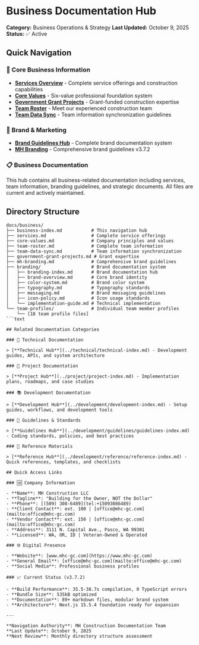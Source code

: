 # Business Documentation Hub

**Category:** Business Operations & Strategy
**Last Updated:** October 9, 2025
**Status:** ✅ Active

## Quick Navigation

### 🏢 Core Business Information

- [**Services Overview**](./services.md) - Complete service offerings and construction capabilities
- [**Core Values**](./core-values.md) - Six-value professional foundation system
- [**Government Grant Projects**](./government-grant-projects.md) - Grant-funded construction expertise
- [**Team Roster**](./team-roster.md) - Meet our experienced construction team
- [**Team Data Sync**](./TEAM_DATA_SYNC.md) - Team information synchronization guidelines

### 🎨 Brand & Marketing

- [**Brand Guidelines Hub**](./branding/branding-index.md) - Complete brand documentation system
- [**MH Branding**](./mh-branding.md) - Comprehensive brand guidelines v3.7.2

### 📋 Business Documentation

This hub contains all business-related documentation including services, team
information, branding guidelines, and strategic documents. All files are current
and actively maintained.

## Directory Structure

````text
docs/business/
├── business-index.md           # This navigation hub
├── services.md                 # Complete service offerings
├── core-values.md              # Company principles and values
├── team-roster.md              # Complete team information
├── team-data-sync.md           # Team information synchronization
├── government-grant-projects.md # Grant expertise
├── mh-branding.md              # Comprehensive brand guidelines
├── branding/                   # Brand documentation system
│   ├── branding-index.md       # Brand documentation hub
│   ├── brand-overview.md       # Core brand identity
│   ├── color-system.md         # Brand color system
│   ├── typography.md           # Typography standards
│   ├── messaging.md            # Brand messaging guidelines
│   ├── icon-policy.md          # Icon usage standards
│   └── implementation-guide.md # Technical implementation
└── team-profiles/              # Individual team member profiles
    └── [18 team profile files]
```text

## Related Documentation Categories

### 🔧 Technical Documentation

> [**Technical Hub**](../technical/technical-index.md) - Development guides, APIs, and system architecture

### 📝 Project Documentation

> [**Project Hub**](../project/project-index.md) - Implementation plans, roadmaps, and case studies

### 📚 Development Documentation

> [**Development Hub**](../development/development-index.md) - Setup guides, workflows, and development tools

### 📖 Guidelines & Standards

> [**Guidelines Hub**](../development/guidelines/guidelines-index.md) - Coding standards, policies, and best practices

### 📑 Reference Materials

> [**Reference Hub**](../development/reference/reference-index.md) - Quick references, templates, and checklists

## Quick Access Links

### 🆔 Company Information

- **Name**: MH Construction LLC
- **Tagline**: "Building for the Owner, NOT the Dollar"
- **Phone**: [(509) 308-6489](tel:+15093086489)
- **Client Contact**: ext. 100 | [office@mhc-gc.com](mailto:office@mhc-gc.com)
- **Vendor Contact**: ext. 150 | [office@mhc-gc.com](mailto:office@mhc-gc.com)
- **Address**: 3111 N. Capital Ave., Pasco, WA 99301
- **Licensed**: WA, OR, ID | Veteran-Owned & Operated

### 🌐 Digital Presence

- **Website**: [www.mhc-gc.com](https://www.mhc-gc.com)
- **General Email**: [office@mhc-gc.com](mailto:office@mhc-gc.com)
- **Social Media**: Professional business profiles

### 📈 Current Status (v3.7.2)

- **Build Performance**: 35.5-38.7s compilation, 0 TypeScript errors
- **Bundle Size**: 535kB optimized
- **Documentation**: 89+ markdown files, modular brand system
- **Architecture**: Next.js 15.5.4 foundation ready for expansion

---

**Navigation Authority**: MH Construction Documentation Team
**Last Update**: October 9, 2025
**Next Review**: Monthly directory structure assessment
````
